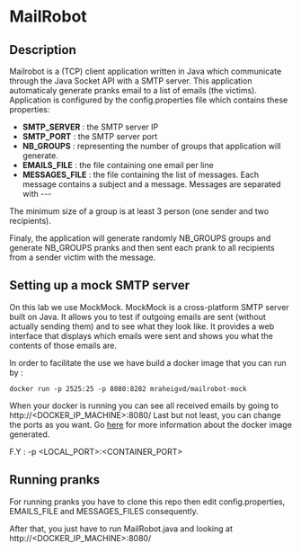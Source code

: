 # MailRobot

## Description

Mailrobot is a (TCP) client application written in Java which communicate through the Java Socket API with a SMTP server. 
This application automaticaly generate pranks email to a list of emails (the victims). 
Application is configured by the config.properties file which contains these properties:

- **SMTP_SERVER** : the SMTP server IP
- **SMTP_PORT** : the SMTP server port
- **NB_GROUPS** : representing the number of groups that application will generate.
- **EMAILS_FILE** : the file containing one email per line
- **MESSAGES_FILE** : the file containing the list of messages. Each message contains a subject and a message. 
        Messages are separated with ---

The minimum size of a group is at least 3 person (one sender and two recipients).

Finaly, the application will generate randomly NB_GROUPS groups and generate NB_GROUPS pranks and then sent each prank
to all recipients from a sender victim with the message.


## Setting up a mock SMTP server

On this lab we use MockMock. MockMock is a cross-platform SMTP server built on Java. It allows you to test if outgoing 
emails are sent (without actually sending them) and to see what they look like. 
It provides a web interface that displays which emails were sent and shows you what the contents of those emails are.

In order to facilitate the use we have build a docker image that you can run by :

```
docker run -p 2525:25 -p 8080:8282 mraheigvd/mailrobot-mock
```

When your docker is running you can see all received emails by going to http://<DOCKER_IP_MACHINE>:8080/ 
Last but not least, you can change the ports as you want. Go [here](dockerize-mockmock.md) for more information about the docker image generated.
 
F.Y : -p <LOCAL_PORT>:<CONTAINER_PORT>

## Running pranks 

For running pranks you have to clone this repo then edit config.properties, EMAILS_FILE and MESSAGES_FILES consequently.

After that, you just have to run MailRobot.java and looking at http://<DOCKER_IP_MACHINE>:8080/






